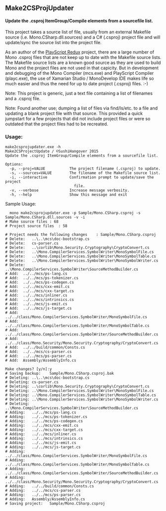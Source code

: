 ## Make2CSProjUpdater

#### Update the .csproj ItemGroup/Compile elements from a sourcefile list.


This project takes a source list of file, usually from an external Makefile source (i.e. Mono.CSharp.dll.sources) and a C# (.csproj) project file and will update/sync the source list into the project file. 

As an author of the [PlayScript Redux](http://github.com/playscriptredux/playscript) project, there are a large number of Mono .csproj files that are not keep up to date with the Makefile source lists. The Makefile source lists are a known good source as they are used to build Mono and the project files are not used in that capicity. But in development and debugging of the Mono Compiler (mcs.exe) and PlayScript Compiler (playc.exe), the use of Xamarian Studio / MonoDevelop IDE makes life so much easier and thus the need for up to date project (.csproj) files. :-)

Note: This project is generic, just a text file containing a list of filenames and a .csproj file.

Note: Found another use; dumping a list of files via find/ls/etc. to a file and updating a blank project file with that source. This provided a quick jumpstart for a few projects that did not include project files or were so outdated that the project files had to be recreated.


### Usage:

	make2csprojupdater.exe -h
	Make2CSProjectUpdate / ©SushiHangover 2015
	Update the .csproj ItemGroup/Compile elements from a sourcefile list.

	Options:
	  -p, --proj=VALUE           The project filename (.csproj) to update.
	  -s, --sources=VALUE        The filename of the Makefile source list.
	  -i, --interactive          Confirmation prompt to update/save the project
	                               file.
	  -v, --verbose              Increase message verbosity.
	  -h, --help                 Show this message and exit
	  
Sample Usage:
  
	  mono make2csprojupdater.exe -p Sample/Mono.CSharp.csproj -s Sample/Mono.CSharp.dll.sources -v -i
	# Make source files	: 68
	# Project source files	: 58

	# Project needs the following changes	 : Sample/Mono.CSharp.csproj
	# Delete:	..\..\mcs\doc-bootstrap.cs
	# Delete:	cs-parser.cs
	# Delete:	..\corlib\Mono.Security.Cryptography\CryptoConvert.cs
	# Delete:	..\Mono.CompilerServices.SymbolWriter\MonoSymbolFile.cs
	# Delete:	..\Mono.CompilerServices.SymbolWriter\MonoSymbolTable.cs
	# Delete:	..\Mono.CompilerServices.SymbolWriter\MonoSymbolWriter.cs
	# Delete:	..\Mono.CompilerServices.SymbolWriter\SourceMethodBuilder.cs
	# Add:	../../mcs/ps-lang.cs
	# Add:	../../mcs/ps-tokenizer.cs
	# Add:	../../mcs/ps-codegen.cs
	# Add:	../../mcs/cxx-emit.cs
	# Add:	../../mcs/cxx-target.cs
	# Add:	../../mcs/inliner.cs
	# Add:	../../mcs/intrinsics.cs
	# Add:	../../mcs/js-emit.cs
	# Add:	../../mcs/js-target.cs
	# Add:	../../class/Mono.CompilerServices.SymbolWriter/MonoSymbolFile.cs
	# Add:	../../class/Mono.CompilerServices.SymbolWriter/MonoSymbolTable.cs
	# Add:	../../class/Mono.CompilerServices.SymbolWriter/SourceMethodBuilder.cs
	# Add:	../../class/Mono.Security/Mono.Security.Cryptography/CryptoConvert.cs
	# Add:	../../build/common/Consts.cs
	# Add:	../../mcs/cs-parser.cs
	# Add:	../../mcs/ps-parser.cs
	# Add:	Assembly/AssemblyInfo.cs

	Make changes? [y/n]:y
	# Saving backup:	Sample/Mono.CSharp.csproj.bak
	# Deleting:	..\..\mcs\doc-bootstrap.cs
	# Deleting:	cs-parser.cs
	# Deleting:	..\corlib\Mono.Security.Cryptography\CryptoConvert.cs
	# Deleting:	..\Mono.CompilerServices.SymbolWriter\MonoSymbolFile.cs
	# Deleting:	..\Mono.CompilerServices.SymbolWriter\MonoSymbolTable.cs
	# Deleting:	..\Mono.CompilerServices.SymbolWriter\MonoSymbolWriter.cs
	# Deleting:	..\Mono.CompilerServices.SymbolWriter\SourceMethodBuilder.cs
	# Adding:	../../mcs/ps-lang.cs
	# Adding:	../../mcs/ps-tokenizer.cs
	# Adding:	../../mcs/ps-codegen.cs
	# Adding:	../../mcs/cxx-emit.cs
	# Adding:	../../mcs/cxx-target.cs
	# Adding:	../../mcs/inliner.cs
	# Adding:	../../mcs/intrinsics.cs
	# Adding:	../../mcs/js-emit.cs
	# Adding:	../../mcs/js-target.cs
	# Adding:	../../class/Mono.CompilerServices.SymbolWriter/MonoSymbolFile.cs
	# Adding:	../../class/Mono.CompilerServices.SymbolWriter/MonoSymbolTable.cs
	# Adding:	../../class/Mono.CompilerServices.SymbolWriter/SourceMethodBuilder.cs
	# Adding:	../../class/Mono.Security/Mono.Security.Cryptography/CryptoConvert.cs
	# Adding:	../../build/common/Consts.cs
	# Adding:	../../mcs/cs-parser.cs
	# Adding:	../../mcs/ps-parser.cs
	# Adding:	Assembly/AssemblyInfo.cs
	# Saving project:	Sample/Mono.CSharp.csproj